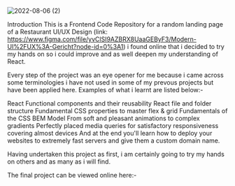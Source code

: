 ![2022-08-06 (2)](https://user-images.githubusercontent.com/94818747/183226110-3c9a20ac-cfc5-4ad3-a0eb-23bfb547e20f.png)


Introduction
This is a Frontend Code Repository for a random landing page of a Restaurant UI/UX Design (link: https://www.figma.com/file/yvClSI9AZBRX8UaaGEByF3/Modern-UI%2FUX%3A-Gericht?node-id=0%3A1) i found online that i decided to try my hands on so i could improve and as well deepen my understanding of React.

Every step of the project was an eye opener for me because i came across some terminologies i have not used in some of my prevous projects but have been applied here. Examples of what i learnt are listed below:-

React Functional components and their reusability
React file and folder structure
Fundamental CSS properties to master flex & grid
Fundamentals of the CSS BEM Model
From soft and pleasant animations to complex gradients
Perfectly placed media queries for satisfactory responsiveness covering almost devices
And at the end you'll learn how to deploy your websites to extremely fast servers and give them a custom domain name.

Having undertaken this project as first, i am certainly going to try my hands on others and as many as i will find.

The final project can be viewed online here:- 
